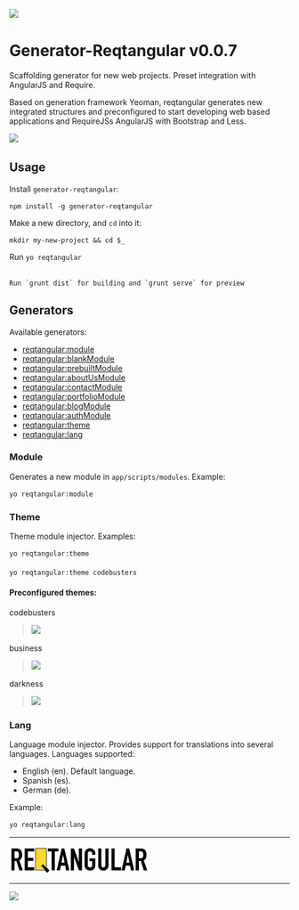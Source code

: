 
![](http://www.codebusters.es/assets/projects/reqtangular/reqtangular_logo_728.png)

Generator-Reqtangular v0.0.7 
=====================

Scaffolding generator for new web projects. Preset integration with AngularJS and Require.

Based on generation framework Yeoman, reqtangular generates new integrated structures and preconfigured to start developing web based applications and RequireJSs AngularJS with Bootstrap and Less.



![](http://www.codebusters.es/assets/projects/reqtangular/reqtangular_small_brands.png)




## Usage

Install `generator-reqtangular`:
```
npm install -g generator-reqtangular
```
Make a new directory, and `cd` into it:
```
mkdir my-new-project && cd $_
```

Run `yo reqtangular`
```

Run `grunt dist` for building and `grunt serve` for preview
```
## Generators

Available generators:

* [reqtangular:module](#module)
* [reqtangular:blankModule](#blankModule)
* [reqtangular:prebuiltModule](#prebuiltModule)
* [reqtangular:aboutUsModule](#aboutUsModule)
* [reqtangular:contactModule](#contactModule)
* [reqtangular:portfolioModule](#portfolioModule)
* [reqtangular:blogModule](#blogModule)
* [reqtangular:authModule](#authModule)
* [reqtangular:theme](#theme)
* [reqtangular:lang](#lang)



### Module
Generates a new module in `app/scripts/modules`.
Example:
```bash
yo reqtangular:module
```
### Theme
Theme module injector.
Examples:
```bash
yo reqtangular:theme

yo reqtangular:theme codebusters
```

#### Preconfigured themes:


codebusters
> ![](http://www.codebusters.es/assets/projects/reqtangular/codebusters_thumb.png)


business
> ![](http://www.codebusters.es/assets/projects/reqtangular/business_thumb.png)


darkness
> ![](http://www.codebusters.es/assets/projects/reqtangular/darkness_thumb.png)


### Lang
Language module injector. Provides support for translations into several languages. Languages supported:
* English (en). Default language.
* Spanish (es).
* German  (de).

Example:
```bash
yo reqtangular:lang
```

***

[![](https://github.com/codebusters/generator-reqtangular/blob/master/resources/img/reqtangular_banner_250x50.png)](https://github.com/codebusters/generator-reqtangular/wiki)
* * *
[![](http://www.codebusters.es/assets/codebusters_logo.png)](http://www.codebusters.es)

